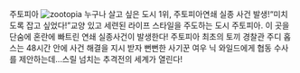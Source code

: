 주토피아
![zootopia](https://upload.wikimedia.org/wikipedia/en/9/96/Zootopia_%28movie_poster%29.jpg )
누구나 살고 싶은 도시 1위, 주토피아연쇄 실종 사건 발생!“미치도록 잡고 싶었다!”교양 있고 세련된 라이프 스타일을 주도하는 도시 주토피아. 이 곳을 단숨에 혼란에 빠트린 연쇄 실종사건이 발생한다! 주토피아 최초의 토끼 경찰관 주디 홉스는 48시간 안에 사건 해결을 지시 받자 뻔뻔한 사기꾼 여우 닉 와일드에게 협동 수사를 제안하는데…스릴 넘치는 추격전의 세계가 열린다!
